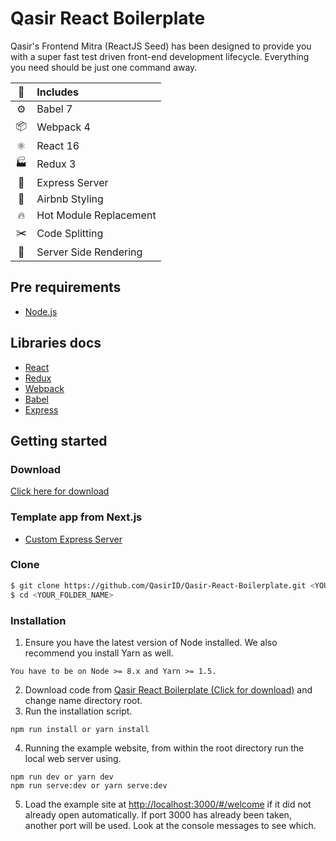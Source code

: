 # Qasir React Boilerplate

Qasir's Frontend Mitra (ReactJS Seed) has been designed to provide you with a super fast test driven front-end development lifecycle. Everything you need should be just one command away.

|      :metal:      | Includes               |
| :---------------: | :--------------------- |
|      :gear:       | Babel 7                |
|        📦         | Webpack 4              |
|         ⚛         | React 16               |
|     :factory:     | Redux 3                |
|      :robot:      | Express Server         |
| :sparkling_heart: | Airbnb Styling         |
|      :fire:       | Hot Module Replacement |
|    :scissors:     | Code Splitting         |
|    :hamburger:    | Server Side Rendering  |

## Pre requirements

- [Node.js](https://nodejs.org/)

## Libraries docs

- [React](https://reactjs.org/)
- [Redux](https://redux.js.org/introduction)
- [Webpack](https://webpack.js.org/)
- [Babel](https://babeljs.io)
- [Express](http://expressjs.com/)

## Getting started

### Download

[Click here for download](https://github.com/QasirID/Qasir-React-Boilerplate/archive/master.zip)

### Template app from Next.js

- [Custom Express Server](https://github.com/zeit/next.js/tree/canary/examples/custom-server-express)

### Clone

```bash
$ git clone https://github.com/QasirID/Qasir-React-Boilerplate.git <YOUR_FOLDER_NAME>
$ cd <YOUR_FOLDER_NAME>

```

### Installation

1. Ensure you have the latest version of Node installed. We also recommend you install Yarn as well.

```
You have to be on Node >= 8.x and Yarn >= 1.5.
```

2. Download code from [Qasir React Boilerplate (Click for download)](https://github.com/QasirID/Qasir-React-Boilerplate/archive/1.0.5.zip) and change name directory root.
3. Run the installation script.

```
npm run install or yarn install
```

4. Running the example website, from within the root directory run the local web server using.

```
npm run dev or yarn dev
npm run serve:dev or yarn serve:dev
```

5. Load the example site at [http://localhost:3000/#/welcome](http://localhost:3000/#/welcome) if it did not already open automatically. If port 3000 has already been taken, another port will be used. Look at the console messages to see which.
